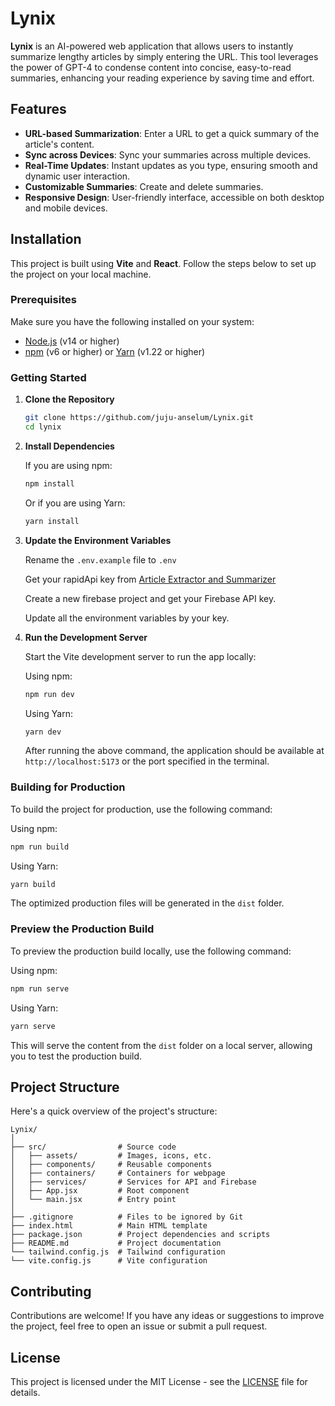 # Lynix

**Lynix** is an AI-powered web application that allows users to instantly summarize lengthy articles by simply entering the URL. This tool leverages the power of GPT-4 to condense content into concise, easy-to-read summaries, enhancing your reading experience by saving time and effort.

## Features

- **URL-based Summarization**: Enter a URL to get a quick summary of the article's content.
- **Sync across Devices**: Sync your summaries across multiple devices.
- **Real-Time Updates**: Instant updates as you type, ensuring smooth and dynamic user interaction.
- **Customizable Summaries**: Create and delete summaries.
- **Responsive Design**: User-friendly interface, accessible on both desktop and mobile devices.

## Installation

This project is built using **Vite** and **React**. Follow the steps below to set up the project on your local machine.

### Prerequisites

Make sure you have the following installed on your system:

- [Node.js](https://nodejs.org/) (v14 or higher)
- [npm](https://www.npmjs.com/) (v6 or higher) or [Yarn](https://yarnpkg.com/) (v1.22 or higher)

### Getting Started

1. **Clone the Repository**

   ```bash
   git clone https://github.com/juju-anselum/Lynix.git
   cd lynix
   ```

2. **Install Dependencies**

   If you are using npm:

   ```bash
   npm install
   ```

   Or if you are using Yarn:

   ```bash
   yarn install
   ```

3. **Update the Environment Variables**

   Rename the `.env.example` file to `.env`
   
   Get your rapidApi key from [Article Extractor and Summarizer](https://rapidapi.com/restyler/api/article-extractor-and-summarizer/playground/apiendpoint_99e4b95c-3adc-4532-8b4e-20795c3c996a)

   Create a new firebase project and get your Firebase API key.

   Update all the environment variables by your key.

4. **Run the Development Server**

   Start the Vite development server to run the app locally:

   Using npm:

   ```bash
   npm run dev
   ```

   Using Yarn:

   ```bash
   yarn dev
   ```

   After running the above command, the application should be available at `http://localhost:5173` or the port specified in the terminal.

### Building for Production

To build the project for production, use the following command:

Using npm:

```bash
npm run build
```

Using Yarn:

```bash
yarn build
```

The optimized production files will be generated in the `dist` folder.

### Preview the Production Build

To preview the production build locally, use the following command:

Using npm:

```bash
npm run serve
```

Using Yarn:

```bash
yarn serve
```

This will serve the content from the `dist` folder on a local server, allowing you to test the production build.

## Project Structure

Here's a quick overview of the project's structure:

```
Lynix/
│
├── src/                # Source code
│   ├── assets/         # Images, icons, etc.
│   ├── components/     # Reusable components
│   ├── containers/     # Containers for webpage
│   ├── services/       # Services for API and Firebase
│   ├── App.jsx         # Root component
│   └── main.jsx        # Entry point
│  
├── .gitignore          # Files to be ignored by Git
├── index.html          # Main HTML template
├── package.json        # Project dependencies and scripts
├── README.md           # Project documentation
└── tailwind.config.js  # Tailwind configuration
└── vite.config.js      # Vite configuration
```

## Contributing

Contributions are welcome! If you have any ideas or suggestions to improve the project, feel free to open an issue or submit a pull request.

## License

This project is licensed under the MIT License - see the [LICENSE](LICENSE) file for details.
